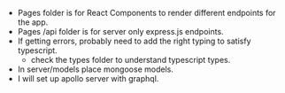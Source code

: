 - Pages folder is for React Components to render different endpoints for the app.
- Pages /api folder is for server only express.js endpoints.
- If getting errors, probably need to add the right typing to satisfy typescript.
    - check the types folder to understand typescript types.
- In server/models place mongoose models.
- I will set up apollo server with graphql.

